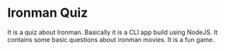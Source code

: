 <h1>Ironman Quiz</h1>
<p>It is a quiz about Ironman. Basically it is a CLI app build using NodeJS. It contains some basic questions about ironman movies.
It is a fun game.
</p>
